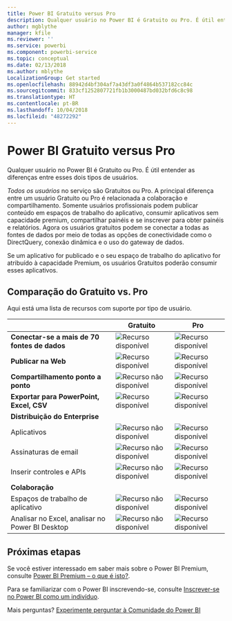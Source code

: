 ```yaml
---
title: Power BI Gratuito versus Pro
description: Qualquer usuário no Power BI é Gratuito ou Pro. É útil entender as diferenças entre esses dois tipos de usuários.
author: mgblythe
manager: kfile
ms.reviewer: ''
ms.service: powerbi
ms.component: powerbi-service
ms.topic: conceptual
ms.date: 02/13/2018
ms.author: mblythe
LocalizationGroup: Get started
ms.openlocfilehash: 88942d4bf304af7a43df3a0f4864b537182cc84c
ms.sourcegitcommit: 833cf1252807721fb1b3000487bd032bfd6c8c98
ms.translationtype: HT
ms.contentlocale: pt-BR
ms.lasthandoff: 10/04/2018
ms.locfileid: "48272292"
---
```

# <a name="power-bi-free-vs-pro"></a>Power BI Gratuito versus Pro

Qualquer usuário no Power BI é Gratuito ou Pro. É útil entender as diferenças entre esses dois tipos de usuários.

*Todos os usuários* no serviço são Gratuitos ou Pro. A principal diferença entre um usuário Gratuito ou Pro é relacionada a colaboração e compartilhamento. Somente usuários profissionais podem publicar conteúdo em espaços de trabalho do aplicativo, consumir aplicativos sem capacidade premium, compartilhar painéis e se inscrever para obter painéis e relatórios. Agora os usuários gratuitos podem se conectar a todas as fontes de dados por meio de todas as opções de conectividade como o DirectQuery, conexão dinâmica e o uso do gateway de dados.

Se um aplicativo for publicado e o seu espaço de trabalho do aplicativo for atribuído à capacidade Premium, os usuários Gratuitos poderão consumir esses aplicativos.

## <a name="free-vs-pro-comparison"></a>Comparação do Gratuito vs. Pro
Aqui está uma lista de recursos com suporte por tipo de usuário.

|  | Gratuito | Pro |
| --- | --- | --- |
| **Conectar-se a mais de 70 fontes de dados** |![Recurso disponível](media/features-license-type/available.png) |![Recurso disponível](media/features-license-type/available.png) |
| **Publicar na Web** |![Recurso disponível](media/features-license-type/available.png) |![Recurso disponível](media/features-license-type/available.png) |
| **Compartilhamento ponto a ponto** |![Recurso não disponível](media/features-license-type/not-available.png) |![Recurso disponível](media/features-license-type/available.png) |
| **Exportar para PowerPoint, Excel, CSV** |![Recurso disponível](media/features-license-type/available.png) |![Recurso disponível](media/features-license-type/available.png) |
| **Distribuição do Enterprise** | | |
| Aplicativos |![Recurso não disponível](media/features-license-type/not-available.png) |![Recurso disponível](media/features-license-type/available.png) |
| Assinaturas de email |![Recurso não disponível](media/features-license-type/not-available.png) |![Recurso disponível](media/features-license-type/available.png) |
| Inserir controles e APIs |![Recurso não disponível](media/features-license-type/not-available.png) |![Recurso disponível](media/features-license-type/available.png) |
| **Colaboração** | | |
| Espaços de trabalho de aplicativo |![Recurso não disponível](media/features-license-type/not-available.png) |![Recurso disponível](media/features-license-type/available.png) |
| Analisar no Excel, analisar no Power BI Desktop |![Recurso não disponível](media/features-license-type/not-available.png) |![Recurso disponível](media/features-license-type/available.png) |

## <a name="next-steps"></a>Próximas etapas

Se você estiver interessado em saber mais sobre o Power BI Premium, consulte [Power BI Premium – o que é isto?](service-premium.md).

Para se familiarizar com o Power BI inscrevendo-se, consulte [Inscrever-se no Power BI como um indivíduo](service-self-service-signup-for-power-bi.md).

Mais perguntas? [Experimente perguntar à Comunidade do Power BI](https://community.powerbi.com/)